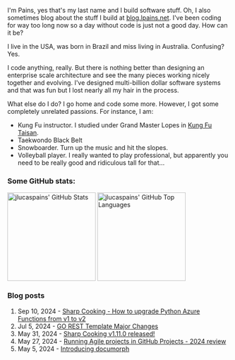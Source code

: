 I'm Pains, yes that's my last name and I build software stuff. Oh, I also sometimes blog about the stuff I build at [blog.lpains.net](https://blog.lpains.net). I've been coding for way too long now so a day without code is just not a good day. How can it be?

I live in the USA, was born in Brazil and miss living in Australia. Confusing? Yes.

I code anything, really. But there is nothing better than designing an enterprise scale architecture and see the many pieces working nicely together and evolving. I've designed multi-billion dollar software systems and that was fun but I lost nearly all my hair in the process.

What else do I do? I go home and code some more. However, I got some completely unrelated passions. For instance, I am:

  * Kung Fu instructor. I studied under Grand Master Lopes in [Kung Fu Taisan](http://kungfutaisan.com.br/).
  * Taekwondo Black Belt
  * Snowboarder. Turn up the music and hit the slopes. 
  * Volleyball player. I really wanted to play professional, but apparently you need to be really good and ridiculous tall for that...

### Some GitHub stats:
<div>
 <img height="200" align="center" src="https://github-readme-stats.vercel.app/api?username=jlucaspains&show_icons=true&theme=dark&count_private=true&rank_icon=github" alt="jlucaspains' GitHub Stats" />
 <img height="200" align="center" src="https://github-readme-stats.vercel.app/api/top-langs/?username=jlucaspains&theme=dark&layout=compact" 
   alt="jlucaspains' GitHub Top Languages" />
</div>

### Blog posts
<!-- BLOG-POST-LIST:START -->
1. Sep 10, 2024 - [Sharp Cooking - How to upgrade Python Azure Functions from v1 to v2](https://blog.lpains.net/posts/2024-09-10-upgrading-az-func-to-v2/)
1. Jul 5, 2024 - [GO REST Template Major Changes](https://blog.lpains.net/posts/2024-07-05-go-rest-template-major-changes/)
1. May 31, 2024 - [Sharp Cooking v1.11.0 released!](https://blog.lpains.net/posts/2024-05-31-sharp-cooking-v1.11-released/)
1. May 27, 2024 - [Running Agile projects in GitHub Projects - 2024 review](https://blog.lpains.net/posts/2024-05-27-2024-review-github-sprint-projects/)
1. May 5, 2024 - [Introducing documorph](https://blog.lpains.net/posts/2024-05-05-introducing-documorph/)<!-- BLOG-POST-LIST:END -->
